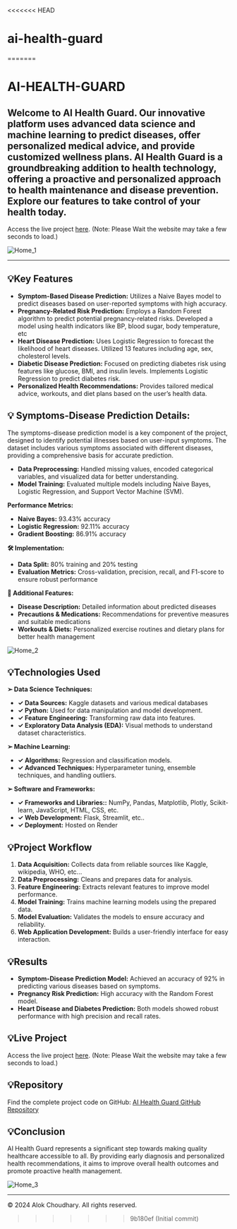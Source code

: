 <<<<<<< HEAD
# ai-health-guard
=======
# AI-HEALTH-GUARD

## Welcome to AI Health Guard. Our innovative platform uses advanced data science and machine learning to predict diseases, offer personalized medical advice, and provide customized wellness plans. AI Health Guard is a groundbreaking addition to health technology, offering a proactive and personalized approach to health maintenance and disease prevention. Explore our features to take control of your health today.

Access the live project [here](https://aihealthguard-io.onrender.com). (Note: Please Wait the website may take a few seconds to load.)

![Home_1](https://github.com/alokchoudhary05/AI-HEALTH-GUARD/assets/148992523/8e4c39e5-f8c9-493f-965b-f86a92e0ac22)

---

## 💡Key Features
- **Symptom-Based Disease Prediction:** Utilizes a Naive Bayes model to predict diseases based on user-reported symptoms with high accuracy.
- **Pregnancy-Related Risk Prediction:** Employs a Random Forest algorithm to predict potential pregnancy-related risks. Developed a model using health indicators like BP, blood sugar, body temperature, etc
- **Heart Disease Prediction:** Uses Logistic Regression to forecast the likelihood of heart diseases. Utilized 13 features including age, sex, cholesterol levels.
- **Diabetic Disease Prediction:** Focused on predicting diabetes risk using features like glucose, BMI, and insulin levels. Implements Logistic Regression to predict diabetes risk.
- **Personalized Health Recommendations:** Provides tailored medical advice, workouts, and diet plans based on the user’s health data.

## 💡 Symptoms-Disease Prediction Details:
The symptoms-disease prediction model is a key component of the project, designed to identify potential illnesses based on user-input symptoms. The dataset includes various symptoms associated with different diseases, providing a comprehensive basis for accurate prediction.

- **Data Preprocessing:** Handled missing values, encoded categorical variables, and visualized data for better understanding.
- **Model Training:** Evaluated multiple models including Naive Bayes, Logistic Regression, and Support Vector Machine (SVM).
  
**Performance Metrics:**
- **Naive Bayes:** 93.43% accuracy
- **Logistic Regression:** 92.11% accuracy
- **Gradient Boosting:** 86.91% accuracy

  
**🛠 Implementation:**
- **Data Split:** 80% training and 20% testing
- **Evaluation Metrics:** Cross-validation, precision, recall, and F1-score to ensure robust performance
  
**🔧 Additional Features:**
- **Disease Description:** Detailed information about predicted diseases
- **Precautions & Medications:** Recommendations for preventive measures and suitable medications
- **Workouts & Diets:** Personalized exercise routines and dietary plans for better health management

![Home_2](https://github.com/alokchoudhary05/AI-HEALTH-GUARD/assets/148992523/c1f8ab52-e03f-4ac8-a2b5-71b395a5c93a)


## 💡Technologies Used
**➢ Data Science Techniques:** 
- **✓ Data Sources:** Kaggle datasets and various medical databases
- **✓ Python:** Used for data manipulation and model development.
- **✓ Feature Engineering:** Transforming raw data into features.
- **✓ Exploratory Data Analysis (EDA):** Visual methods to understand dataset characteristics.
  
**➢ Machine Learning:** 
- **✓ Algorithms:** Regression and classification models.
- **✓ Advanced Techniques:** Hyperparameter tuning, ensemble techniques, and handling outliers. 

**➢ Software and Frameworks:** 
- **✓ Frameworks and Libraries::** NumPy, Pandas, Matplotlib, Plotly, Scikit-learn, JavaScript, HTML, CSS, etc.
- **✓ Web Development:** Flask, Streamlit, etc..
- **✓ Deployment:** Hosted on Render 

## 💡Project Workflow
1. **Data Acquisition:** Collects data from reliable sources like Kaggle, wikipedia, WHO, etc...
2. **Data Preprocessing:** Cleans and prepares data for analysis.
3. **Feature Engineering:** Extracts relevant features to improve model performance.
4. **Model Training:** Trains machine learning models using the prepared data.
5. **Model Evaluation:** Validates the models to ensure accuracy and reliability.
6. **Web Application Development:** Builds a user-friendly interface for easy interaction.

## 💡Results
- **Symptom-Disease Prediction Model:** Achieved an accuracy of 92% in predicting various diseases based on symptoms.
- **Pregnancy Risk Prediction:** High accuracy with the Random Forest model.
- **Heart Disease and Diabetes Prediction:** Both models showed robust performance with high precision and recall rates.

## 💡Live Project
Access the live project [here](https://aihealthguard-io.onrender.com). (Note: Please Wait the website may take a few seconds to load.)

## 💡Repository
Find the complete project code on GitHub: [AI Health Guard GitHub Repository](https://github.com/alokchoudhary05/AI-HEALTH-GUARD)

## 💡Conclusion
AI Health Guard represents a significant step towards making quality healthcare accessible to all. By providing early diagnosis and personalized health recommendations, it aims to improve overall health outcomes and promote proactive health management.

![Home_3](https://github.com/alokchoudhary05/AI-HEALTH-GUARD/assets/148992523/fc5b7063-de6d-4c0f-95b9-518c010f3faf)

---

© 2024 Alok Choudhary. All rights reserved.
>>>>>>> 9b180ef (Initial commit)
